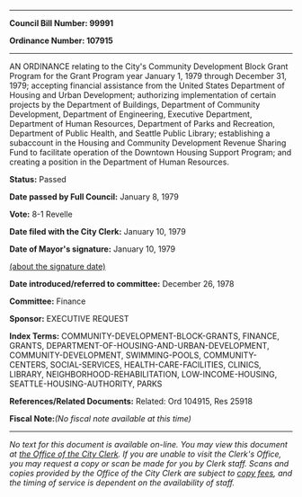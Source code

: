 

********

**Council Bill Number: 99991**
   
**Ordinance Number: 107915**
********

 AN ORDINANCE relating to the City's Community Development Block Grant Program for the Grant Program year January 1, 1979 through December 31, 1979; accepting financial assistance from the United States Department of Housing and Urban Development; authorizing implementation of certain projects by the Department of Buildings, Department of Community Development, Department of Engineering, Executive Department, Department of Human Resources, Department of Parks and Recreation, Department of Public Health, and Seattle Public Library; establishing a subaccount in the Housing and Community Development Revenue Sharing Fund to facilitate operation of the Downtown Housing Support Program; and creating a position in the Department of Human Resources.

**Status:** Passed
   
**Date passed by Full Council:** January 8, 1979
   
**Vote:** 8-1 Revelle
   
**Date filed with the City Clerk:** January 10, 1979
   
**Date of Mayor's signature:** January 10, 1979
   
[(about the signature date)](/~public/approvaldate.htm)
   
   
   
**Date introduced/referred to committee:** December 26, 1978
   
**Committee:** Finance
   
**Sponsor:** EXECUTIVE REQUEST
   
   
**Index Terms:** COMMUNITY-DEVELOPMENT-BLOCK-GRANTS, FINANCE, GRANTS, DEPARTMENT-OF-HOUSING-AND-URBAN-DEVELOPMENT, COMMUNITY-DEVELOPMENT, SWIMMING-POOLS, COMMUNITY-CENTERS, SOCIAL-SERVICES, HEALTH-CARE-FACILITIES, CLINICS, LIBRARY, NEIGHBORHOOD-REHABILITATION, LOW-INCOME-HOUSING, SEATTLE-HOUSING-AUTHORITY, PARKS

**References/Related Documents:** Related: Ord 104915, Res 25918

**Fiscal Note:**_(No fiscal note available at this time)_
********

_No text for this document is available on-line. You may view this document at [the Office of the City Clerk](http://www.seattle.gov/leg/clerk/contactUs.htm). If you are unable to visit the Clerk's Office, you may request a copy or scan be made for you by Clerk staff. Scans and copies provided by the Office of the City Clerk are subject to [copy fees](http://clerk.seattle.gov/~public/clerkfees.htm), and the timing of service is dependent on the availability of staff._

